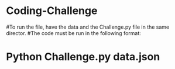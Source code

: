 # Coding-Challenge

#To run the file, have the data and the Challenge.py file in the same director. 
#The code must be run in the following format:
# Python Challenge.py data.json
